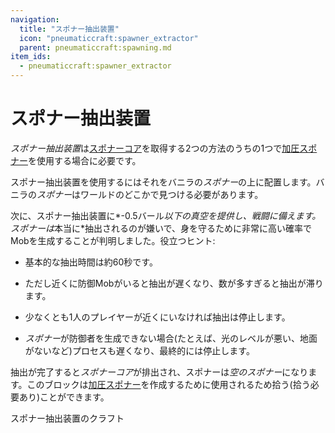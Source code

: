 ```yaml
---
navigation:
  title: "スポナー抽出装置"
  icon: "pneumaticcraft:spawner_extractor"
  parent: pneumaticcraft:spawning.md
item_ids:
  - pneumaticcraft:spawner_extractor
---
```


# スポナー抽出装置

*スポナー抽出装置*は[スポナーコア](./spawner_core.md)を取得する2つの方法のうちの1つで[加圧スポナー](./pressurized_spawner.md)を使用する場合に必要です。

スポナー抽出装置を使用するにはそれをバニラの*スポナー*の上に配置します。バニラの*スポナー*はワールドのどこかで見つける必要があります。

次に、スポナー抽出装置に*-0.5バール*以下の真空を提供し、戦闘に備えます。スポナーは*本当に*抽出されるのが嫌いで、身を守るために非常に高い確率でMobを生成することが判明しました。役立つヒント: 
- 基本的な抽出時間は約60秒です。
- ただし近くに防御Mobがいると抽出が遅くなり、数が多すぎると抽出が滞ります。


- 少なくとも1人のプレイヤーが近くにいなければ抽出は停止します。
- *スポナー*が防御者を生成できない場合(たとえば、光のレベルが悪い、地面がないなど)プロセスも遅くなり、最終的には停止します。

抽出が完了すると*スポナーコア*が排出され、スポナーは*空のスポナー*になります。このブロックは[加圧スポナー](./pressurized_spawner.md)を作成するために使用されるため拾う(拾う必要あり)ことができます。

スポナー抽出装置のクラフト

<Recipe id="pneumaticcraft:spawner_extractor" />

